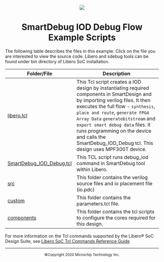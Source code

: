 <div class="header"align="center">
<img src="https://www.microchip.com/ResourcePackages/Microchip/assets/dist/images/logo.png"/> 
 <h1>SmartDebug IOD Debug Flow Example Scripts</h1>
 </div>

The following table describes the files in this example. Click on the file you are interested to view the source code. Libero and sdebug tools can be found under bin directory of Libero SoC installation. 



|Folder/File|Description|
|-----------|-----------|
|[libero.tcl](libero.tcl) | This Tcl script creates a IOD design by instantiating required components in SmartDesign and by importing verilog files. It then executes the full flow - `synthesis`, `place and route`, `generate FPGA Array Data` `generatebitstream` and `export smart debug data` files. It runs programming on the device and calls the SmartDebug_IOD_Debug tcl. This design uses MPF300T device.|
|[SmartDebug_IOD_Debug.tcl](SmartDebug_IOD_Debug.tcl) | This TCL script runs debug_iod command in SmartDebug tool within Libero.
|[src](src) | This folder contains the verilog source files and io placement file (io.pdc)
|[custom](custom) | This folder contains the parameters.tcl file.
|[components](components) | This folder contains the tcl scripts to configure the cores required for this design. 

For more information on the Tcl commands supported by the Libero&reg; SoC Design Suite, see [Libero SoC Tcl Commands Reference Guide](https://coredocs.s3.amazonaws.com/Libero/2021_2/Tool/libero_soc_tcl_cmd_ref_ug.pdf)

<hr/>
<p align="center"><sup>&copy;Copyright 2020 Microchip Technology Inc.</sup></p>
